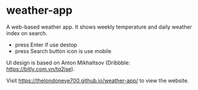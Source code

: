 # weather-app
A web-based weather app. It shows weekly temperature and daily weather index on search.
- press Enter if use destop 
- press Search button icon is use mobile

UI design is based on Anton Mikhaltsov (Dribbble: https://bitly.com.vn/tq2jse).

Visit https://thelondoneye700.github.io/weather-app/ to view the website.
